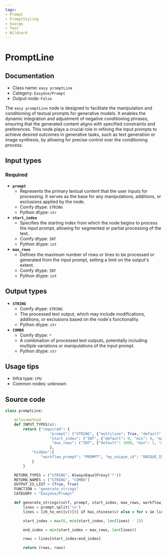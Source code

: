 ```yaml
---
tags:
- Prompt
- PromptStyling
- Searge
- Text
- Wildcard
---
```


# PromptLine
## Documentation
- Class name: `easy promptLine`
- Category: `EasyUse/Prompt`
- Output node: `False`

The `easy promptLine` node is designed to facilitate the manipulation and conditioning of textual prompts for generative models. It enables the dynamic integration and adjustment of negative conditioning phrases, ensuring that the generated content aligns with specified constraints and preferences. This node plays a crucial role in refining the input prompts to achieve desired outcomes in generative tasks, such as text generation or image synthesis, by allowing for precise control over the conditioning process.
## Input types
### Required
- **`prompt`**
    - Represents the primary textual content that the user inputs for processing. It serves as the base for any manipulations, additions, or exclusions applied by the node.
    - Comfy dtype: `STRING`
    - Python dtype: `str`
- **`start_index`**
    - Specifies the starting index from which the node begins to process the input prompt, allowing for segmented or partial processing of the text.
    - Comfy dtype: `INT`
    - Python dtype: `int`
- **`max_rows`**
    - Defines the maximum number of rows or lines to be processed or generated from the input prompt, setting a limit on the output's extent.
    - Comfy dtype: `INT`
    - Python dtype: `int`
## Output types
- **`STRING`**
    - Comfy dtype: `STRING`
    - The processed text output, which may include modifications, additions, or exclusions based on the node's functionality.
    - Python dtype: `str`
- **`COMBO`**
    - Comfy dtype: `*`
    - A combination of processed text outputs, potentially including multiple variations or manipulations of the input prompt.
    - Python dtype: `str`
## Usage tips
- Infra type: `CPU`
- Common nodes: unknown


## Source code
```python
class promptLine:

    @classmethod
    def INPUT_TYPES(s):
        return {"required": {
                    "prompt": ("STRING", {"multiline": True, "default": "text"}),
                    "start_index": ("INT", {"default": 0, "min": 0, "max": 9999}),
                     "max_rows": ("INT", {"default": 1000, "min": 1, "max": 9999}),
                    },
            "hidden":{
                "workflow_prompt": "PROMPT", "my_unique_id": "UNIQUE_ID"
            }
        }

    RETURN_TYPES = ("STRING", AlwaysEqualProxy('*'))
    RETURN_NAMES = ("STRING", "COMBO")
    OUTPUT_IS_LIST = (True, True)
    FUNCTION = "generate_strings"
    CATEGORY = "EasyUse/Prompt"

    def generate_strings(self, prompt, start_index, max_rows, workflow_prompt=None, my_unique_id=None):
        lines = prompt.split('\n')
        lines = [zh_to_en([v])[0] if has_chinese(v) else v for v in lines if v]

        start_index = max(0, min(start_index, len(lines) - 1))

        end_index = min(start_index + max_rows, len(lines))

        rows = lines[start_index:end_index]

        return (rows, rows)

```
